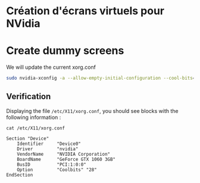 # Création d'écrans virtuels pour NVidia

# Create dummy screens

We will update the current xorg.conf

```bash
sudo nvidia-xconfig -a --allow-empty-initial-configuration --cool-bits=28 --use-display-device="DFP-0" --connected-monitor="DFP-0"
```

## Verification

Displaying the file `/etc/X11/xorg.conf`, you should see blocks with the following information :
```
cat /etc/X11/xorg.conf
```

```
Section "Device"
    Identifier     "Device0"
    Driver         "nvidia"
    VendorName     "NVIDIA Corporation"
    BoardName      "GeForce GTX 1060 3GB"
    BusID          "PCI:1:0:0"
    Option         "Coolbits" "28"
EndSection
```
